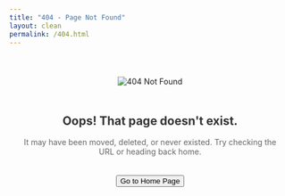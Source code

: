 ```yaml
---
title: "404 - Page Not Found"
layout: clean
permalink: /404.html
---
```


<div style="text-align: center; padding: 40px 20px;">
  <img src="{{ site.baseurl }}/assets/images/404.jpg" | relative_url }}" alt="404 Not Found" style="max-width: 300px; margin-bottom: 20px;"/>
  
  <h2 style="font-weight: bold; color: #333;">Oops! That page doesn't exist.</h2>
  <p style="color: #666;">It may have been moved, deleted, or never existed. Try checking the URL or heading back home.</p>

  <a href="{{ '/' | relative_url }}">
    <button class="simplebutton" style="margin-top: 20px;">Go to Home Page</button>
  </a>
</div>
